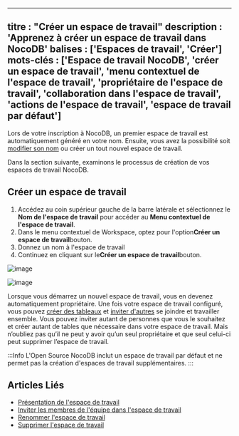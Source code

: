 ***

titre : "Créer un espace de travail"
description : 'Apprenez à créer un espace de travail dans NocoDB'
balises : \['Espaces de travail', 'Créer']
mots-clés : \['Espace de travail NocoDB', 'créer un espace de travail', 'menu contextuel de l'espace de travail', 'propriétaire de l'espace de travail', 'collaboration dans l'espace de travail', 'actions de l'espace de travail', 'espace de travail par défaut']
--------------------------------------------------------------------------------------------------------------------------------------------------------------------------------------------------------------------------------------------------------------------

Lors de votre inscription à NocoDB, un premier espace de travail est automatiquement généré en votre nom.
Ensuite, vous avez la possibilité soit [modifier son nom](/workspaces/actions-on-workspace#rename-workspace) ou créer un tout nouvel espace de travail.

Dans la section suivante, examinons le processus de création de vos espaces de travail NocoDB.

## Créer un espace de travail

1. Accédez au coin supérieur gauche de la barre latérale et sélectionnez le **Nom de l'espace de travail** pour accéder au **Menu contextuel de l'espace de travail**.
2. Dans le menu contextuel de Workspace, optez pour l'option**Créer un espace de travail**bouton.
3. Donnez un nom à l'espace de travail
4. Continuez en cliquant sur le**Créer un espace de travail**bouton.

![image](/img/v2/workspace/workspace-create.png)

![image](/img/v2/workspace/workspace-create-2.png)

Lorsque vous démarrez un nouvel espace de travail, vous en devenez automatiquement propriétaire.
Une fois votre espace de travail configuré, vous pouvez [créer des tableaux](/tables/create-table) et [inviter d'autres](/workspaces/workspace-collaboration) se joindre et travailler ensemble.
Vous pouvez inviter autant de personnes que vous le souhaitez et créer autant de tables que nécessaire dans votre espace de travail.
Mais n’oubliez pas qu’il ne peut y avoir qu’un seul propriétaire et que seul celui-ci peut supprimer l’espace de travail.

:::Info
L'Open Source NocoDB inclut un espace de travail par défaut et ne permet pas la création d'espaces de travail supplémentaires.
:::

## Articles Liés

* [Présentation de l'espace de travail](/workspaces/workspace-overview)
* [Inviter les membres de l'équipe dans l'espace de travail](/workspaces/workspace-collaboration)
* [Renommer l'espace de travail](/workspaces/actions-on-workspace#rename-workspace)
* [Supprimer l'espace de travail](/workspaces/actions-on-workspace#delete-workspace)
